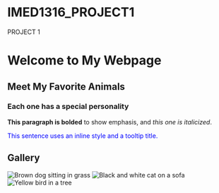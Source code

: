 # IMED1316_PROJECT1
PROJECT 1
<!DOCTYPE html>
<html lang="en">
<head>
  <meta charset="UTF-8">
  <title>My Sample Webpage</title>
</head>
<body>

  <h1>Welcome to My Webpage</h1>
  <h2>Meet My Favorite Animals</h2>
  <h3>Each one has a special personality</h3>

  <p><strong>This paragraph is bolded</strong> to show emphasis, and <em>this one is italicized</em>.</p>

  <p style="color: blue;" title="This text is blue using inline style.">This sentence uses an inline style and a tooltip title.</p>

 <h2>Gallery</h2>
<img src="images/dog.jpg" alt="Brown dog sitting in grass" title="Dog">
<img src="images/cat.jpg" alt="Black and white cat on a sofa" title="Cat">
<img src="images/bird.jpg" alt="Yellow bird in a tree" title="Bird">


</body>
</html>
